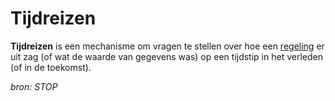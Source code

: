 # Tijdreizen

**Tijdreizen** is een mechanisme om vragen te stellen over hoe een
[regeling](#begrip-regeling) er uit zag (of wat de waarde van gegevens was) op een tijdstip in het
verleden (of in de toekomst).

*bron: STOP*
